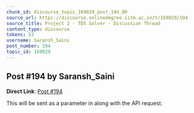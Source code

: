 ```yaml
---
chunk_id: discourse_topic_169029_post_194_00
source_url: https://discourse.onlinedegree.iitm.ac.in/t/169029/194
source_title: Project 2 - TDS Solver - Discussion Thread
content_type: discourse
tokens: 53
username: Saransh_Saini
post_number: 194
topic_id: 169029
---
```


## Post #194 by Saransh_Saini

**Direct Link**: [Post #194](https://discourse.onlinedegree.iitm.ac.in/t/169029/194)

This will be sent as a parameter in along with the API request.
